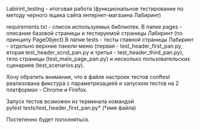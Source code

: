 Labirint_testing - итоговая работа (функциональное тестирование по методу черного ящика сайта интернет-магазина Лабиринт)

requirements.txt - список используемых библиотек.
В папке pages - описание базовой страницы и тестируемой страницы Лабиринт (по принципу PageObject)
В папке tests - тесты главной страницы Лабиринт - отдельно верхние панели меню (первая - test_header_first_pan.py, вторая test_header_scnd_pan.py и третья - test_header_third_pan.py), тело страницы (test_main_page_pan.py) и несколько пользовательских сценариев (test_scenarios.py).

Хочу обратить внимание, что в файле настроек тестов conftest реализована фикстура с параметризацией и запуском тестов на 2 платформах - Chrome и Firefox.

Запуск тестов возможен из терминала командой  
pytest tests/test_header_first_pan.py* 
(*имя файла)

Постепенно будет пополняться.
